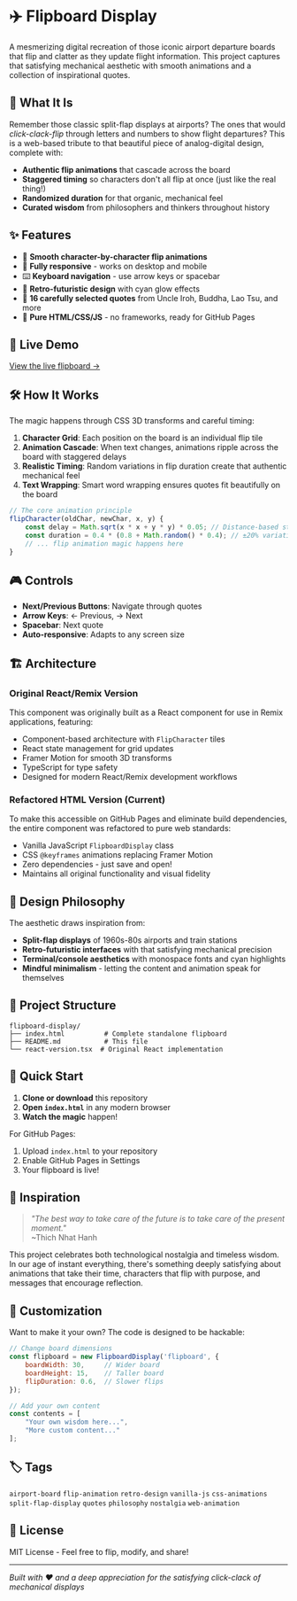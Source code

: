 # ✈️ Flipboard Display

A mesmerizing digital recreation of those iconic airport departure boards that flip and clatter as they update flight information. This project captures that satisfying mechanical aesthetic with smooth animations and a collection of inspirational quotes.

## 🎯 What It Is

Remember those classic split-flap displays at airports? The ones that would *click-clack-flip* through letters and numbers to show flight departures? This is a web-based tribute to that beautiful piece of analog-digital design, complete with:

- **Authentic flip animations** that cascade across the board
- **Staggered timing** so characters don't all flip at once (just like the real thing!)
- **Randomized duration** for that organic, mechanical feel
- **Curated wisdom** from philosophers and thinkers throughout history

## ✨ Features

- 🔄 **Smooth character-by-character flip animations**
- 📱 **Fully responsive** - works on desktop and mobile
- ⌨️ **Keyboard navigation** - use arrow keys or spacebar
- 🎨 **Retro-futuristic design** with cyan glow effects
- 📖 **16 carefully selected quotes** from Uncle Iroh, Buddha, Lao Tsu, and more
- 🔧 **Pure HTML/CSS/JS** - no frameworks, ready for GitHub Pages

## 🚀 Live Demo

[View the live flipboard →]([https://yourusername.github.io/flipboard-display](https://evanmarie.github.io/airport-click-clack-screen/))

## 🛠️ How It Works

The magic happens through CSS 3D transforms and careful timing:

1. **Character Grid**: Each position on the board is an individual flip tile
2. **Animation Cascade**: When text changes, animations ripple across the board with staggered delays
3. **Realistic Timing**: Random variations in flip duration create that authentic mechanical feel
4. **Text Wrapping**: Smart word wrapping ensures quotes fit beautifully on the board

```javascript
// The core animation principle
flipCharacter(oldChar, newChar, x, y) {
    const delay = Math.sqrt(x * x + y * y) * 0.05; // Distance-based stagger
    const duration = 0.4 * (0.8 + Math.random() * 0.4); // ±20% variation
    // ... flip animation magic happens here
}
```

## 🎮 Controls

- **Next/Previous Buttons**: Navigate through quotes
- **Arrow Keys**: ← Previous, → Next
- **Spacebar**: Next quote
- **Auto-responsive**: Adapts to any screen size

## 🏗️ Architecture

### Original React/Remix Version
This component was originally built as a React component for use in Remix applications, featuring:
- Component-based architecture with `FlipCharacter` tiles
- React state management for grid updates
- Framer Motion for smooth 3D transforms
- TypeScript for type safety
- Designed for modern React/Remix development workflows

### Refactored HTML Version (Current)
To make this accessible on GitHub Pages and eliminate build dependencies, the entire component was refactored to pure web standards:
- Vanilla JavaScript `FlipboardDisplay` class
- CSS `@keyframes` animations replacing Framer Motion
- Zero dependencies - just save and open!
- Maintains all original functionality and visual fidelity

## 🎨 Design Philosophy

The aesthetic draws inspiration from:
- **Split-flap displays** of 1960s-80s airports and train stations
- **Retro-futuristic interfaces** with that satisfying mechanical precision
- **Terminal/console aesthetics** with monospace fonts and cyan highlights
- **Mindful minimalism** - letting the content and animation speak for themselves

## 📁 Project Structure

```
flipboard-display/
├── index.html          # Complete standalone flipboard
├── README.md           # This file
└── react-version.tsx  # Original React implementation
```

## 🚀 Quick Start

1. **Clone or download** this repository
2. **Open `index.html`** in any modern browser
3. **Watch the magic** happen!

For GitHub Pages:
1. Upload `index.html` to your repository
2. Enable GitHub Pages in Settings
3. Your flipboard is live!

## 🎯 Inspiration

> *"The best way to take care of the future is to take care of the present moment."*  
> ~Thich Nhat Hanh

This project celebrates both technological nostalgia and timeless wisdom. In our age of instant everything, there's something deeply satisfying about animations that take their time, characters that flip with purpose, and messages that encourage reflection.

## 🔧 Customization

Want to make it your own? The code is designed to be hackable:

```javascript
// Change board dimensions
const flipboard = new FlipboardDisplay('flipboard', {
    boardWidth: 30,     // Wider board
    boardHeight: 15,    // Taller board
    flipDuration: 0.6,  // Slower flips
});

// Add your own content
const contents = [
    "Your own wisdom here...",
    "More custom content..."
];
```

## 🏷️ Tags

`airport-board` `flip-animation` `retro-design` `vanilla-js` `css-animations` `split-flap-display` `quotes` `philosophy` `nostalgia` `web-animation`

## 📜 License

MIT License - Feel free to flip, modify, and share!

---

*Built with ❤️ and a deep appreciation for the satisfying click-clack of mechanical displays*
